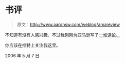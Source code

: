 # 书评

> 原文：<http://www.aaronsw.com/weblog/amareview>

不知道有没有人感兴趣，不过我刚刚为亚马逊写了[一堆评论。](http://www.amazon.com/gp/cdp/member-reviews/A3CNKIV16YN14Z/)

你应该在推特上关注我这里。

2006 年 5 月 7 日